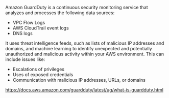 Amazon GuardDuty is a continuous security monitoring service that analyzes and processes the following data sources:
* VPC Flow Logs
* AWS CloudTrail event logs
* DNS logs

It uses threat intelligence feeds, such as lists of malicious IP addresses and domains, and machine learning to identify unexpected and potentially unauthorized and malicious activity within your AWS environment. This can include issues like:
* Escalations of privileges
* Uses of exposed credentials
* Communication with malicious IP addresses, URLs, or domains

https://docs.aws.amazon.com/guardduty/latest/ug/what-is-guardduty.html